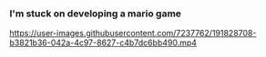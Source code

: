 ### I'm stuck on developing a mario game
https://user-images.githubusercontent.com/7237762/191828708-b3821b36-042a-4c97-8627-c4b7dc6bb490.mp4
